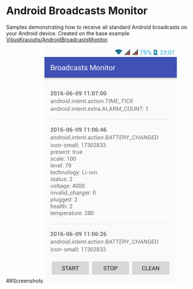 Android Broadcasts Monitor
===================================

Samples demonstrating how to receive all standard Android broadcasts on your Android device. 
Created on the base example [ViliusKraujutis/AndroidBroadcastsMonitor](https://github.com/ViliusKraujutis/AndroidBroadcastsMonitor).

##Screenshots
![Image](https://github.com/vladv75/AndroidBroadcastsMonitor/blob/master/device-2016-06-09-230711.png)
